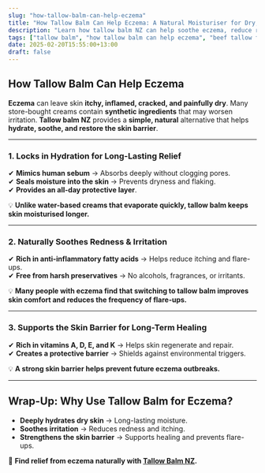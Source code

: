 ```yaml
---
slug: "how-tallow-balm-can-help-eczema"
title: "How Tallow Balm Can Help Eczema: A Natural Moisturiser for Dry, Irritated Skin"
description: "Learn how tallow balm NZ can help soothe eczema, reduce redness, and support long-term skin healing."
tags: ["tallow balm", "how tallow balm can help eczema", "beef tallow for skin NZ"]
date: 2025-02-20T15:55:00+13:00
draft: false
---
```


## How Tallow Balm Can Help Eczema  

**Eczema** can leave skin **itchy, inflamed, cracked, and painfully dry**. Many store-bought creams contain **synthetic ingredients** that may worsen irritation. **Tallow balm NZ** provides a **simple, natural** alternative that helps **hydrate, soothe, and restore the skin barrier**.  

---

### **1. Locks in Hydration for Long-Lasting Relief**  

✔ **Mimics human sebum** → Absorbs deeply without clogging pores.  
✔ **Seals moisture into the skin** → Prevents dryness and flaking.  
✔ **Provides an all-day protective layer**.  

💡 **Unlike water-based creams that evaporate quickly, tallow balm keeps skin moisturised longer.**  

---

### **2. Naturally Soothes Redness & Irritation**  

✔ **Rich in anti-inflammatory fatty acids** → Helps reduce itching and flare-ups.  
✔ **Free from harsh preservatives** → No alcohols, fragrances, or irritants.  

💡 **Many people with eczema find that switching to tallow balm improves skin comfort and reduces the frequency of flare-ups.**  

---

### **3. Supports the Skin Barrier for Long-Term Healing**  

✔ **Rich in vitamins A, D, E, and K** → Helps skin regenerate and repair.  
✔ **Creates a protective barrier** → Shields against environmental triggers.  

💡 **A strong skin barrier helps prevent future eczema outbreaks.**  

---

## **Wrap-Up: Why Use Tallow Balm for Eczema?**  

- **Deeply hydrates dry skin** → Long-lasting moisture.  
- **Soothes irritation** → Reduces redness and itching.  
- **Strengthens the skin barrier** → Supports healing and prevents flare-ups.  

🔗 **Find relief from eczema naturally with [Tallow Balm NZ](https://primalpantry.co.nz/shop/products/tallow-skin/).**
